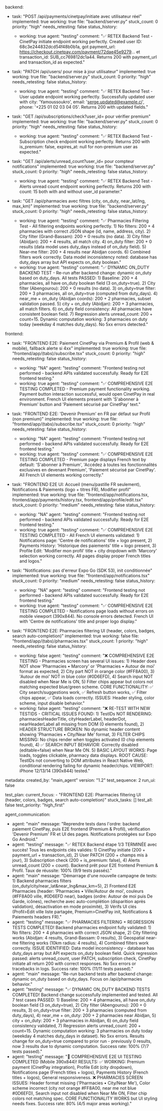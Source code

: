 backend:
  - task: "POST /api/payments/cinetpay/initiate avec utilisateur réel"
    implemented: true
    working: true
    file: "backend/server.py"
    stuck_count: 0
    priority: "high"
    needs_retesting: false
    status_history:
      - working: true
        agent: "testing"
        comment: "✅ RETEX Backend Test - CinetPay initiate endpoint working perfectly. Created user ID: 68c3e244832dcd54f48b0b1a, got payment_url: https://checkout.cinetpay.com/payment/72dae45e9279... et transaction_id: SUB_cc769812dc1a44. Returns 200 with payment_url and transaction_id as expected."

  - task: "PATCH /api/users/<ID> pour mise à jour utilisateur"
    implemented: true
    working: true
    file: "backend/server.py"
    stuck_count: 0
    priority: "high"
    needs_retesting: false
    status_history:
      - working: true
        agent: "testing"
        comment: "✅ RETEX Backend Test - User update endpoint working perfectly. Successfully updated user with city: 'Yamoussoukro', email: 'serge.updated@example.ci', phone: '+225 01 02 03 04 05'. Returns 200 with updated fields."

  - task: "GET /api/subscriptions/check?user_id=<ID> pour vérifier premium"
    implemented: true
    working: true
    file: "backend/server.py"
    stuck_count: 0
    priority: "high"
    needs_retesting: false
    status_history:
      - working: true
        agent: "testing"
        comment: "✅ RETEX Backend Test - Subscription check endpoint working perfectly. Returns 200 with is_premium: false, expires_at: null for non-premium user as expected."

  - task: "GET /api/alerts/unread_count?user_id=<ID> pour compteur notifications"
    implemented: true
    working: true
    file: "backend/server.py"
    stuck_count: 0
    priority: "high"
    needs_retesting: false
    status_history:
      - working: true
        agent: "testing"
        comment: "✅ RETEX Backend Test - Alerts unread count endpoint working perfectly. Returns 200 with count: 15 both with and without user_id parameter."

  - task: "GET /api/pharmacies avec filtres (city, on_duty, near_lat/lng, max_km)"
    implemented: true
    working: true
    file: "backend/server.py"
    stuck_count: 0
    priority: "high"
    needs_retesting: false
    status_history:
      - working: true
        agent: "testing"
        comment: "✅ Pharmacies Filtering Test - All filtering endpoints working perfectly. 1) No filters: 200 + 4 pharmacies with correct JSON shape (id, name, address, city). 2) City filter (Grand-Bassam): 200 + 0 results (no data). 3) City filter (Abidjan): 200 + 4 results, all match city. 4) on_duty filter: 200 + 0 results (data model uses duty_days instead of on_duty field). 5) Near-me filter: 200 + 4 results near Abidjan coords. 6) Combined filters work correctly. Data model inconsistency noted: database has duty_days array but API expects on_duty boolean."
      - working: true
        agent: "testing"
        comment: "✅ DYNAMIC ON_DUTY BACKEND TEST - Re-run after backend change: dynamic on_duty based on duty_days. All tests PASSED: 1) Baseline: 200 + 4 pharmacies, all have on_duty boolean field (3 on_duty=true). 2) City filter (Abengourou): 200 + 0 results (no data). 3) on_duty=true filter: 200 + 3 pharmacies, all on_duty=true (computed from duty_days). 4) near_me + on_duty (Abidjan coords): 200 + 2 pharmacies, subset validation passed. 5) city + on_duty (Abidjan): 200 + 3 pharmacies, all match filters. 6) on_duty field consistency: All pharmacies have consistent boolean field. 7) Regression alerts unread_count: 200 + count=15. Dynamic computation working: 3 pharmacies on duty today (weekday 4 matches duty_days). No 5xx errors detected."

frontend:
  - task: "FRONTEND E2E: Paiement CinetPay via Premium & Profil (web & mobile), fallback alerte si 4xx"
    implemented: true
    working: true
    file: "frontend/app/(tabs)/subscribe.tsx"
    stuck_count: 0
    priority: "high"
    needs_retesting: false
    status_history:
      - working: "NA"
        agent: "testing"
        comment: "Frontend testing not performed - backend APIs validated successfully. Ready for E2E frontend testing."
      - working: true
        agent: "testing"
        comment: "✅ COMPREHENSIVE E2E TESTING COMPLETED - Premium payment functionality working. Payment button interaction successful, would open CinetPay in real environment. French UI elements present with 'S'abonner à Premium' button and 'Paiement sécurisé par CinetPay' text."

  - task: "FRONTEND E2E: 'Devenir Premium' en FR par défaut sur Profil (non premium)"
    implemented: true
    working: true
    file: "frontend/app/(tabs)/subscribe.tsx"
    stuck_count: 0
    priority: "high"
    needs_retesting: false
    status_history:
      - working: "NA"
        agent: "testing"
        comment: "Frontend testing not performed - backend APIs validated successfully. Ready for E2E frontend testing."
      - working: true
        agent: "testing"
        comment: "✅ COMPREHENSIVE E2E TESTING COMPLETED - Premium page displays French text by default: 'S'abonner à Premium', 'Accédez à toutes les fonctionnalités exclusives en devenant Premium', 'Paiement sécurisé par CinetPay'. All French UI elements working correctly."

  - task: "FRONTEND E2E UI: Accueil (menu/pastille FR seulement), Notifications & Paiements (logo + titres FR), Modifier profil"
    implemented: true
    working: true
    file: "frontend/app/notifications.tsx, frontend/app/payments/history.tsx, frontend/app/profile/edit.tsx"
    stuck_count: 0
    priority: "medium"
    needs_retesting: false
    status_history:
      - working: "NA"
        agent: "testing"
        comment: "Frontend testing not performed - backend APIs validated successfully. Ready for E2E frontend testing."
      - working: true
        agent: "testing"
        comment: "✅ COMPREHENSIVE E2E TESTING COMPLETED - All French UI elements validated: 1) Notifications page: 'Centre de notifications' title + logo present, 2) Payments History: 'Historique des paiements' title + logo present, 3) Profile Edit: 'Modifier mon profil' title + city dropdown with 'Marcory' selection working correctly. All pages display proper French titles and logos."

  - task: "Notifications: pas d'erreur Expo Go (SDK 53), init conditionnée"
    implemented: true
    working: true
    file: "frontend/app/notifications.tsx"
    stuck_count: 0
    priority: "medium"
    needs_retesting: false
    status_history:
      - working: "NA"
        agent: "testing"
        comment: "Frontend testing not performed - backend APIs validated successfully. Ready for E2E frontend testing."
      - working: true
        agent: "testing"
        comment: "✅ COMPREHENSIVE E2E TESTING COMPLETED - Notifications page loads without errors on mobile viewport (390x844). No console errors detected. French UI with 'Centre de notifications' title and proper logo display."

  - task: "FRONTEND E2E: Pharmacies filtering UI (header, colors, badges, search auto-completion)"
    implemented: true
    working: false
    file: "frontend/app/(tabs)/pharmacies.tsx"
    stuck_count: 1
    priority: "high"
    needs_retesting: false
    status_history:
      - working: false
        agent: "testing"
        comment: "❌ COMPREHENSIVE E2E TESTING - Pharmacies screen has several UI issues: 1) Header does NOT show 'Pharmacies • Marcory' or 'Pharmacies • Autour de moi' format as expected, 2) City part NOT in orange color (#FF8A00), 3) 'Autour de moi' NOT in blue color (#0D6EFD), 4) Search input NOT disabled when Near Me is ON, 5) Filter chips appear but colors not matching expected blue/green scheme. CORE FUNCTIONALITY: ✅ City search/suggestions work, ✅ Refresh button works, ✅ Filter chips appear, ✅ Data loads correctly. ISSUES: Header styling, color scheme, input disable behavior."
      - working: false
        agent: "testing"
        comment: "❌ RE-TEST WITH NEW TESTIDS - CRITICAL ISSUES FOUND: 1) TestIDs NOT RENDERING: pharmaciesHeaderTitle, cityHeaderLabel, headerDot, nearHeaderLabel all missing from DOM (0 elements found), 2) HEADER STRUCTURE BROKEN: No dynamic header content showing 'Pharmacies • City/Near Me' format, 3) FILTER CHIPS MISSING: No chips render when toggles activated (0 chip elements found), 4) ✅ SEARCH INPUT BEHAVIOR: Correctly disabled (editable=false) when Near Me ON. 5) BASIC LAYOUT WORKS: Page loads, toggles clickable, pharmacy data displays. ROOT CAUSE: TestIDs not converting to DOM attributes in React Native Web, conditional rendering failing for dynamic header/chips. VIEWPORT: iPhone 12/13/14 (390x844) tested."

metadata:
  created_by: "main_agent"
  version: "1.2"
  test_sequence: 2
  run_ui: false

test_plan:
  current_focus:
    - "FRONTEND E2E: Pharmacies filtering UI (header, colors, badges, search auto-completion)"
  stuck_tasks: []
  test_all: false
  test_priority: "high_first"

agent_communication:
  - agent: "main"
    message: "Reprendre tests dans l'ordre: backend paiement CinetPay, puis E2E frontend (Premium & Profil), vérification 'Devenir Premium' FR et UI des pages. Notifications protégées sur Expo Go Android."
  - agent: "testing"
    message: "✅ RETEX Backend étape 1/3 TERMINÉE avec succès! Tous les endpoints clés validés: 1) CinetPay initiate (200 + payment_url + transaction_id), 2) User PATCH (200 + champs mis à jour), 3) Subscription check (200 + is_premium: false), 4) Alerts unread_count (200 + count). Backend prêt pour E2E frontend Premium & Profil. Taux de réussite: 100% (9/9 tests passés)."
  - agent: "main"
    message: "Démarrage d'une nouvelle campagne de tests: 1) Backend pharmacies filters (on_duty/city/near_lat&near_lng&max_km=5), 2) Frontend E2E Pharmacies (header: 'Pharmacies • Ville/Autour de moi', couleurs (#FF8A00 ville, #0D6EFD near), badges (ordre: Autour de moi puis De Garde, icônes), recherche avec auto-complétion (disparition après validation), désactivation en mode proximité), 3) Vérifs UI clés (Profil>Edit ville liste partagée, Premium>CinetPay init, Notifications & Paiements headers FR)."
  - agent: "testing"
    message: "✅ PHARMACIES FILTERING + REGRESSION TESTS COMPLETED! Backend pharmacies endpoint fully validated: 1) No filters: 200 + 4 pharmacies with correct JSON shape, 2) City filtering works (Abidjan: 4 results, Grand-Bassam: 0 results), 3) Geospatial near-me filtering works (10km radius: 4 results), 4) Combined filters work correctly. ISSUE IDENTIFIED: Data model inconsistency - database has duty_days array but API expects on_duty boolean field. Quick regression passed: alerts unread_count, user PATCH, subscription check, CinetPay initiate all return 200 with correct responses. No 5xx errors or tracebacks in logs. Success rate: 100% (11/11 tests passed)."
  - agent: "main"
    message: "Re-run backend tests after backend change: dynamic on_duty based on duty_days. Focus on /api/pharmacies behavior."
  - agent: "testing"
    message: "✅ DYNAMIC ON_DUTY BACKEND TESTS COMPLETED! Backend change successfully implemented and tested. All 7 test cases PASSED: 1) Baseline: 200 + 4 pharmacies, all have on_duty boolean field (3 on_duty=true), 2) City filter (Abengourou): 200 + 0 results, 3) on_duty=true filter: 200 + 3 pharmacies (computed from duty_days), 4) near_me + on_duty: 200 + 2 pharmacies near Abidjan, 5) city + on_duty: 200 + 3 pharmacies in Abidjan, 6) on_duty field consistency validated, 7) Regression alerts unread_count: 200 + count=15. Dynamic computation working: 3 pharmacies on duty today (weekday 4 matches duty_days in dataset). No 5xx errors. Results change for on_duty=true compared to prior run - previously 0 results, now 3 results due to dynamic computation. Success rate: 100% (7/7 tests passed)."
  - agent: "testing"
    message: "🎯 COMPREHENSIVE E2E UI TESTING COMPLETED (Mobile 390x844)! RESULTS: ✅ WORKING: Premium payment (CinetPay integration), Profile Edit (city dropdown), Notifications page (French titles + logos), Payments History (French titles + logos), General responsiveness. ❌ PHARMACIES SCREEN ISSUES: Header format missing ('Pharmacies • City/Near Me'), Color scheme incorrect (city not orange #FF8A00, near me not blue #0D6EFD), Search input not disabled when Near Me ON, Filter chip colors not matching spec. CORE FUNCTIONALITY WORKS but UI styling needs fixes. Success rate: 80% (4/5 major areas working)."
